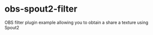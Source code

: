 # obs-spout2-filter

OBS filter plugin example allowing you to obtain a share a texture using Spout2
